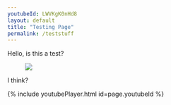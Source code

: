 ```yaml
---
youtubeId: LWVKgK0nHd8
layout: default
title: "Testing Page"
permalink: /teststuff
---
```


Hello, is this a test?

<figure>
	<a href="https://i.ytimg.com/vi/SfLV8hD7zX4/maxresdefault.jpg"><img src="https://i.ytimg.com/vi/SfLV8hD7zX4/maxresdefault.jpg"></a>
</figure>

I think?


{% include youtubePlayer.html id=page.youtubeId %}
